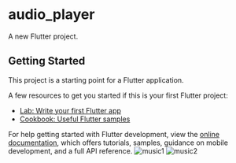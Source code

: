 # audio_player

A new Flutter project.

## Getting Started

This project is a starting point for a Flutter application.

A few resources to get you started if this is your first Flutter project:

- [Lab: Write your first Flutter app](https://docs.flutter.dev/get-started/codelab)
- [Cookbook: Useful Flutter samples](https://docs.flutter.dev/cookbook)

For help getting started with Flutter development, view the
[online documentation](https://docs.flutter.dev/), which offers tutorials,
samples, guidance on mobile development, and a full API reference.
![music1](https://github.com/user-attachments/assets/060d3f41-ec38-48e8-9ee9-fbea6c19cccd)
![music2](https://github.com/user-attachments/assets/b0d2ce96-5ff0-4b37-b5d7-dcfb3d99201e)
